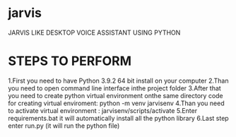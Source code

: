 # jarvis
JARVIS LIKE DESKTOP VOICE ASSISTANT USING PYTHON

# STEPS TO PERFORM
1.First you need to have Python 3.9.2 64 bit install on your computer
2.Than you need to open command line interface inthe project folder
3.After that you need to create python virtual environment onthe same directory
code for creating virtual enviroment: python -m venv jarvisenv
4.Than you need to activate virtual environment : jarvisenv/scripts/activate
5.Enter requirements.bat it will automatically install all the python library
6.Last step enter run.py (it will run the python file)
